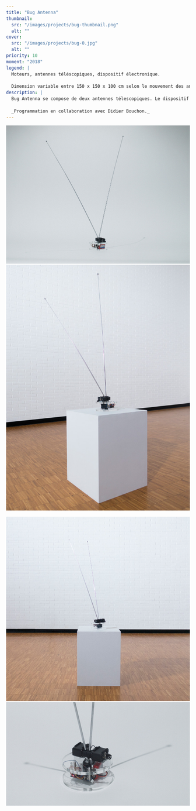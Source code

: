```yaml
---
title: "Bug Antenna"
thumbnail:
  src: "/images/projects/bug-thumbnail.png"
  alt: ""
cover:
  src: "/images/projects/bug-0.jpg"
  alt: ""
priority: 10
moment: "2018"
legend: |
  Moteurs, antennes téléscopiques, dispositif électronique. 

  Dimension variable entre 150 x 150 x 100 cm selon le mouvement des antennes.
description: |
  Bug Antenna se compose de deux antennes télescopiques. Le dispositif réagit à l’intensité et aux nombres des réseaux Wi-Fi présents dans l'espace. Le mouvement s’apparente à celui des antennes d’un insecte, cherchant à sonder et à interagir avec son environnement. Les antennes sont détournées de leur mode de fonctionnement initial pour rendre sensible l'activité hertzienne de la pièce. Plus l’activité des réseaux est grande, plus le dispositif est actif.

  _Programmation en collaboration avec Didier Bouchon._
---
```


![](/images/projects/bug-1.jpg)
![](/images/projects/bug-2.jpg)

<lite-vimeo videoid="321474353">
  <div class="ltv-playbtn"></div>
</lite-vimeo>

![](/images/projects/bug-3.jpg)
![](/images/projects/bug-0.jpg)

